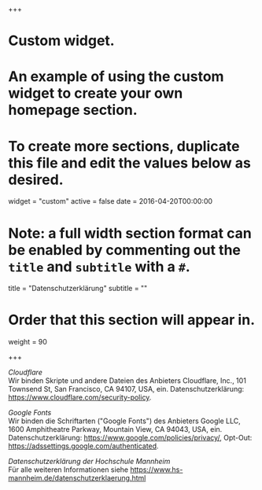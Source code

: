 +++
# Custom widget.
# An example of using the custom widget to create your own homepage section.
# To create more sections, duplicate this file and edit the values below as desired.
widget = "custom"
active = false
date = 2016-04-20T00:00:00

# Note: a full width section format can be enabled by commenting out the `title` and `subtitle` with a `#`.
title = "Datenschutzerklärung"
subtitle = ""

# Order that this section will appear in.
weight = 90

+++

_Cloudflare_<br>
Wir binden Skripte und andere Dateien des Anbieters Cloudflare, Inc., 101 Townsend St, San Francisco, CA 94107, USA, ein. Datenschutzerklärung: https://www.cloudflare.com/security-policy.

_Google Fonts_<br/>
Wir binden die Schriftarten ("Google Fonts") des Anbieters Google LLC, 1600 Amphitheatre Parkway, Mountain View, CA 94043, USA, ein. Datenschutzerklärung: https://www.google.com/policies/privacy/, Opt-Out: https://adssettings.google.com/authenticated.

_Datenschutzerklärung der Hochschule Mannheim_<br/>
Für alle weiteren Informationen siehe https://www.hs-mannheim.de/datenschutzerklaerung.html
